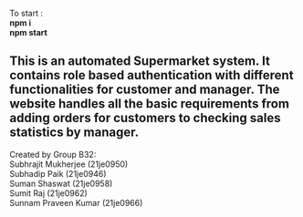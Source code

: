 To start :\
**npm i** \
**npm start** 

This is an automated Supermarket system. It contains role based authentication with different functionalities for customer and manager. The website handles all the basic requirements from adding orders for customers to checking sales statistics by manager.
---
Created by Group B32:\
Subhrajit Mukherjee (21je0950)\
Subhadip Paik (21je0946)\
Suman Shaswat (21je0958)\
Sumit Raj (21je0962)\
Sunnam Praveen Kumar (21je0966)
